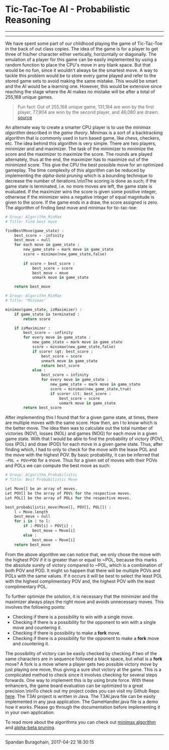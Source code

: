 
# Tic-Tac-Toe AI - Probabilistic Reasoning 

---

---

We have spent some part of our childhood playing the game of Tic-Tac-Toe in the back of out class copies. The idea of the game is for a player to get three of his/her character either vertically, horizontally or diagonally. The emulation of a player for this game can be easily implemented by using a random function to place the CPU's move in any blank space. But that would be no fun, since it wouldn't always be the smartest move. A way to tackle this problem would be to store every game played and refer to the stored game sets to avoid making the same mistake. This would be smart and the AI would be a learning one. However, this would be extensive since reaching the stage where the AI makes no mistake will be after a total of 255,168 unique games. 

> Fun fact: Out of 255,168 unique game, 131,184 are won by the first player, 77,904 are won by the second player, and 46,080 are drawn. [source](https://goo.gl/JY4XYq)
        
An alternate way to create a smarter CPU player is to use the <em>minimax algorithm</em> described in the <em>game theory</em>. Minimax is a sort of a backtracking algorithm that is commonly used in turn based game, like chess, checkers, etc. The idea behind this algorithm is very simple. There are two players, minimizer and and maximizer. The task of the minimizer to minimize the score and the maximizer to maximize the score. The rounds are played alternately, thus at the end, the maximizer has to maximize out of the minimized score. This give the CPU the best possible move for an optimized gameplay. The time complexity of this algorithm can be reduced by implementing the <em>alpha-beta pruning</em> which is a bounding technique to decrease the number of iterations.\n\nThe scoring is done as such; if the game state is terminated, i.e. no more moves are left, the game state is evaluated. If the maximizer wins the score is given some positive integer, otherwise if the minimizer wins a negative integer of equal magnitude is given to the score. If the game ends in a draw, the score assigned is zero. The algorithm of finding best move and minimax for tic-tac-toe:


```python
# Group: Algorithm_MinMax
# Title: Find best move 

findBestMove(game_state) :
    best_score = -infinity
    best_move = null
    for each move in game_state :
        new_game_state = mark move in game_state
        score = minimax(new_game_state,false)
        
        if score > best_score :
            best_score = score
            best_move = move
            unmark move in game_state

    return best_move
```

```python
# Group: Algorithm_MinMax
# Title: "Minimax"

minimax(game_state, isMaximizer) :
    if game_state is terminated :
        return score

    if isMaximizer :
        best_score = -infinity
        for every move in game_state :
            new_game_state = mark move in game_state
            score = minimax(new_game_state,false)
            if scorer &gt; best_score :
                best_score = score
                unmark move in game_state
                return best_score
            else :
                best_score = infinity
                for every move in game_state :
                    new_game_state = mark move in game_state
                    score = minimax(new_game_state,true)
                    if scorer &lt; best_score :
                        best_score = score
                        unmark move in game_state
        return best_score
```

After implementing this I found that for a given game state, at times, there are multiple moves with the same score. How then, am I to know which is the better move. The idea then was to calculate out the total number of victories (NOV), losses (NOL) and games (NOG) for each move in a given game state. With that I would be able to find the probability of victory (POV), loss (POL) and draw (POD) for each move in a given game state. Thus, after finding which, I had to only to check for the move with the lease POL and the move with the highest POV. By basic probability, it can be inferred that `~POL = POV+POD` for a move. Thus for a given set of moves with their POVs and POLs we can compute the best move as such:

```python
# Group: Algorithm_Probabilistic
# Title: Best Probabilistic Move

Let Move[] be an array of moves.
Let POV[] be the array of POVs for the respective moves.
Let POL[] be the array of POLs for the respective moves.

best_probabilistic_move(Move[], POV[], POL[]) :
    l = Move.length
    best_move = null
    for i in 1 to l:
        if 1-POV[i] > POV[i] :
            best_move = Move[i]
        else :
            best_move = Move[i]
    return best_move
```

From the above algorithm we can notice that, we only chose the move with the highest POV if it is greater than or equal to ~POL, because this marks the absolute surety of victory compared to ~POL, which is a combination of both POV and POD. It might so happen that there will be multiple POVs and POLs with the same values. If it occurs it will be best to select the least POL with the highest complimentary POV and, the highest POV with the least complimentary POL.

To further optimize the solution, it is necessary that the minimizer and the maximizer always plays the right move and avoids unnecessary moves. This involves the following points:

- Checking if there is a possibility to win with a single move.
- Checking if there is a possibility for the opponent to win with a single move and countering it.
- Checking if there is possibility to make a **fork** move.
- Checking if there is a possibility for the opponent to make a **fork**  move and countering it.

The possibility of victory can be easily checked by checking if two of the same characters are in sequence followed a black space, but what is a **fork** move? A fork is a move where a player gets two possible victory move by just playing one move, thus giving a sure shot victory at the game. This is a complicated method to check since it involves checking for several steps forwards. One way to implement this is by using brute force. With these enhancers, the game board evaluation can be optimized to a great precision.\n\nTo check out my project codes you can visit my Github Repo [here](https://github.com/SpandanBG/T3AI). The T3AI project is written in Java. The T3AI.java file can be easily implemented in any java application. The GameHandler.java file is a demo how it works. Please go through the documentation before implementing it in your own application.

To read more about the algorithms you can check out [minimax algorithm](http://www.geeksforgeeks.org/minimax-algorithm-in-game-theory-set-1-introduction) and [alpha-beta pruning](http://www.geeksforgeeks.org/minimax-algorithm-in-game-theory-set-4-alpha-beta-pruning).

---

Spandan Buragohain,
2017-04-22 18:30:15
    